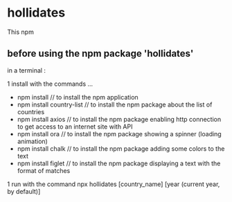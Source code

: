 # hollidates
This npm 

## before using the npm package 'hollidates'

in a terminal :

1 install with the commands ... 
 * npm install                // to install the npm application
 * npm install country-list   // to install the npm package about the list of countries
 * npm install axios          // to install the npm package enabling http connection to get access to an internet site with API
 * npm install ora            // to install the npm package showing a spinner (loading animation)
 * npm install chalk          // to install the npm package adding some colors to the text
 * npm install figlet         // to install the npm package displaying a text with the format of matches

1 run with the command
  npx hollidates [country_name] [year (current year, by default)]
